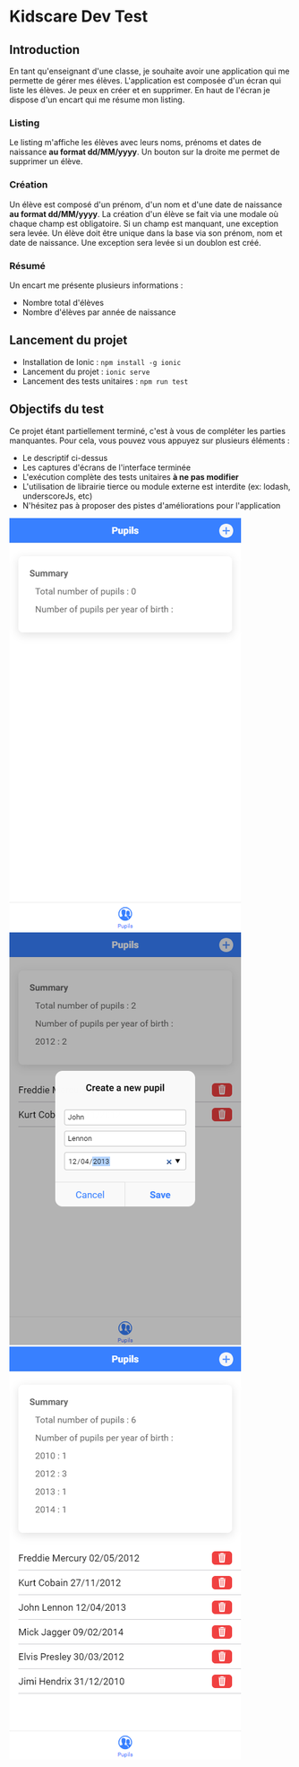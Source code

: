 # Kidscare Dev Test

## Introduction

En tant qu'enseignant d'une classe, je souhaite avoir une application qui me permette de gérer mes élèves.
L'application est composée d'un écran qui liste les élèves. Je peux en créer et en supprimer.
En haut de l'écran je dispose d'un encart qui me résume mon listing. 

### Listing

Le listing m'affiche les élèves avec leurs noms, prénoms et dates de naissance **au format dd/MM/yyyy**.
Un bouton sur la droite me permet de supprimer un élève.

### Création

Un élève est composé d'un prénom, d'un nom et d'une date de naissance **au format dd/MM/yyyy**.
La création d'un élève se fait via une modale où chaque champ est obligatoire. Si un champ est manquant, une exception sera levée.
Un élève doit être unique dans la base via son prénom, nom et date de naissance. Une exception sera levée si un doublon est créé.

### Résumé

Un encart me présente plusieurs informations :
* Nombre total d'élèves
* Nombre d'élèves par année de naissance

## Lancement du projet

* Installation de Ionic : `npm install -g ionic`
* Lancement du projet : `ionic serve`
* Lancement des tests unitaires : `npm run test`

## Objectifs du test

Ce projet étant partiellement terminé, c'est à vous de compléter les parties manquantes. Pour cela, vous pouvez vous appuyez sur plusieurs éléments :
* Le descriptif ci-dessus
* Les captures d'écrans de l'interface terminée
* L'exécution complète des tests unitaires **à ne pas modifier**
* L'utilisation de librairie tierce ou module externe est interdite (ex: lodash, underscoreJs, etc)
* N'hésitez pas à proposer des pistes d'améliorations pour l'application

![./Screen-1.png](./Screen-1.png)
![./Screen-2.png](./Screen-2.png)
![./Screen-3.png](./Screen-3.png)
